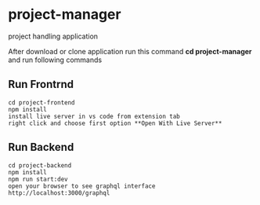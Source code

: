# project-manager
 project handling application
 
 After download or clone application run this command **cd project-manager** and run following commands
 
 ## Run Frontrnd
 
 ```
 cd project-frontend
 npm install
 install live server in vs code from extension tab
 right click and choose first option **Open With Live Server**
 
 ```
 
 ## Run Backend
 
 ```
 cd project-backend
 npm install
 npm run start:dev
 open your browser to see graphql interface http://localhost:3000/graphql
 ```
